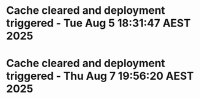 # Cache cleared and deployment triggered - Tue Aug  5 18:31:47 AEST 2025
# Cache cleared and deployment triggered - Thu Aug  7 19:56:20 AEST 2025
